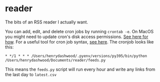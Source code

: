 # reader

The bits of an RSS reader I actually want.

You can add, edit, and delete cron jobs by running `crontab -e`. On MacOS you might need to update cron's disk access permissions. [See here for how](https://dccxi.com/posts/crontab-not-working-catalina/). For a useful tool for cron job syntax, [see here](https://crontab.guru). The cronjob looks like this:

```
* */1 * * * /Users/henrydashwood/.pyenv/versions/py395/bin/python /Users/henrydashwood/Documents/reader/feeds.py
```

This means the `feeds.py` script will run every hour and write any links from the last day to `latest.csv`
